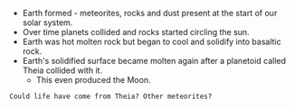 
- Earth formed - meteorites, rocks and dust present at the start of our solar system.
- Over time planets collided and rocks started circling the sun.
- Earth was hot molten rock but began to cool and solidify into basaltic rock.
- Earth's solidified surface became molten again after a planetoid called Theia collided with it.
	- This even produced the Moon.
```ad-question
Could life have come from Theia? Other meteorites?
```
